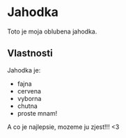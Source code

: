 # Jahodka   

Toto je moja oblubena jahodka.

## Vlastnosti

Jahodka je:

* fajna
* cervena
* vyborna
* chutna
* proste mnam!

A co je najlepsie, mozeme ju zjest!!! <3